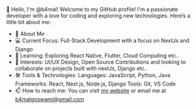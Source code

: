👋 Hello, I'm @b4mal!
Welcome to my GitHub profile! I'm a passionate developer with a love for coding and exploring new technologies. Here’s a little bit about me:
 
- 🚀 About Me
- 💻 Current Focus: Full-Stack Development with a focus on NextJs and Django
- 🌱 Learning: Exploring React Native, Flutter, Cloud Computing etc..
- 🎨 Interests: UI/UX Design, Open Source Contributions and looking to collaborate on projects built with nextJs, Django etc..
- 🛠️ Tools & Technologies:
Languages: JavaScript, Python, Java
Frameworks: React, Next.js, Node.js, Django
Tools: Git, VS Code
- 📫 How to reach me: You can visit [my website](https://b4mal.vercel.app/) or email me at b4malgoswami@gmail.com

<!---
b4mal/b4mal is a ✨ special ✨ repository because its `README.md` (this file) appears on your GitHub profile.
You can click the Preview link to take a look at your changes.
--->
